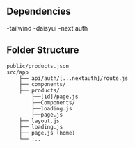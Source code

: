 ## Dependencies

-tailwind
-daisyui
-next auth

## Folder Structure

```
public/products.json
src/app
    ├── api/auth/[...nextauth]/route.js
    ├── components/
    ├── products/
        ├──[id]/page.js
        ├──Components/
        ├──loading.js
        ├──page.js
    ├── layout.js
    ├── loading.js
    ├── page.js (home)
    └── ...
```
